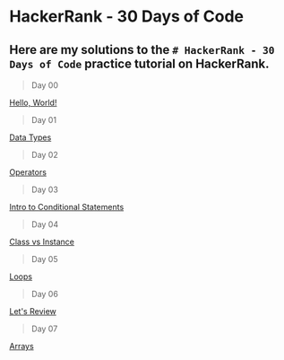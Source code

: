 # HackerRank - 30 Days of Code
## Here are my solutions to the `# HackerRank - 30 Days of Code` practice tutorial on HackerRank.


> Day 00

[Hello, World!](Day-00/Hello-World.js)


> Day 01

[Data Types](Day-01/Data-Types.js)


> Day 02

[Operators](Day-02/Operators.js)


> Day 03

[Intro to Conditional Statements](Day-03/Intro-to-Conditional-Statements.js)


> Day 04

[Class vs Instance](Day-04/Class-vs-Instance.js)


> Day 05

[Loops](Day-05/Loops.js)


> Day 06

[Let's Review](Day-06/Lets-Review.js)


> Day 07

[Arrays](Day-07/Arrays.js)